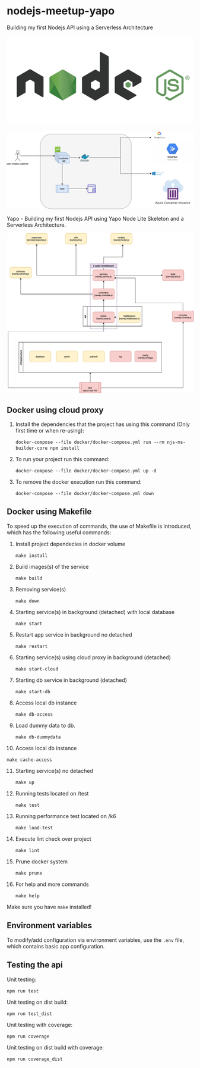 # nodejs-meetup-yapo

Building my first Nodejs API using a Serverless Architecture

![alt text](./nodejs_logo.png)

![alt text](./nodejs_meetup_yapo.png)

Yapo - Building my first Nodejs API using Yapo Node Lite Skeleton and a Serverless Architecture.

![alt text](./node_skeleton_lite.png)

## Docker using cloud proxy

1.  Install the dependencies that the project has using this command (Only first time or when re-using):
    ```
    docker-compose --file docker/docker-compose.yml run --rm njs-ms-builder-core npm install
    ```
2.  To run your project run this command:
    ```
    docker-compose --file docker/docker-compose.yml up -d
    ```
3.  To remove the docker execution run this command:
    ```
    docker-compose --file docker/docker-compose.yml down
    ```

## Docker using Makefile

To speed up the execution of commands, the use of Makefile is introduced, which has the following useful commands:

1. Install project dependecies in docker volume
   ```
   make install
   ```
2. Build images(s) of the service
   ```
   make build
   ```
3. Removing service(s)
   ```
   make down
   ```
4. Starting service(s) in background (detached) with local database
   ```
   make start
   ```
5. Restart app service in background no detached
   ```
   make restart
   ```
6. Starting service(s) using cloud proxy in background (detached)
   ```
   make start-cloud
   ```
7. Starting db service in background (detached)
   ```
   make start-db
   ```
8. Access local db instance
   ```
   make db-access
   ```
9. Load dummy data to db.
   ```
   make db-dummydata
   ```
10. Access local db instance

```
make cache-access
```

11. Starting service(s) no detached
    ```
    make up
    ```
12. Running tests located on /test
    ```
    make test
    ```
13. Running performance test located on /k6
    ```
    make load-test
    ```
14. Execute lint check over project
    ```
    make lint
    ```
15. Prune docker system
    ```
    make prune
    ```
16. For help and more commands
    ```
    make help
    ```

Make sure you have `make` installed!

## Environment variables

To modify/add configuration via environment variables, use the `.env` file, which contains basic app configuration.

## Testing the api

Unit testing:

    npm run test

Unit testing on dist build:

    npm run test_dist

Unit testing with coverage:

    npm run coverage

Unit testing on dist build with coverage:

    npm run coverage_dist
